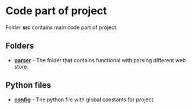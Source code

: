 # Code part of project

Folder **src** contains main code part of project.

## Folders

  * [**parser**](parser) - The folder that contains functional with parsing different web store.

## Python files
  * [**config**](config.py) - The python file with global constants for project.